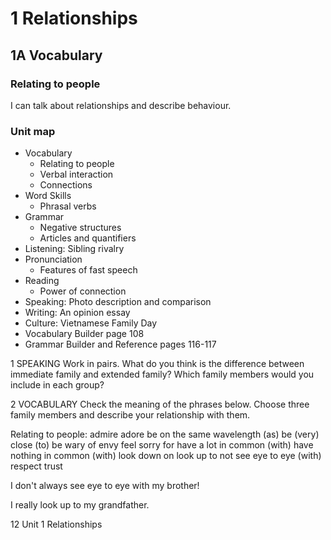 # 1 Relationships

## 1A Vocabulary

### Relating to people
I can talk about relationships and describe behaviour.

### Unit map
- Vocabulary
  - Relating to people
  - Verbal interaction
  - Connections
- Word Skills
  - Phrasal verbs
- Grammar
  - Negative structures
  - Articles and quantifiers
- Listening: Sibling rivalry
- Pronunciation
  - Features of fast speech
- Reading
  - Power of connection
- Speaking: Photo description and comparison
- Writing: An opinion essay
- Culture: Vietnamese Family Day
- Vocabulary Builder page 108
- Grammar Builder and Reference pages 116-117

1 SPEAKING Work in pairs. What do you think is the difference between immediate family and extended family? Which family members would you include in each group?

2 VOCABULARY Check the meaning of the phrases below. Choose three family members and describe your relationship with them.

Relating to people: admire adore be on the same wavelength (as) be (very) close (to) be wary of envy feel sorry for have a lot in common (with) have nothing in common (with) look down on look up to not see eye to eye (with) respect trust

I don't always see eye to eye with my brother!

I really look up to my grandfather.

12 Unit 1 Relationships